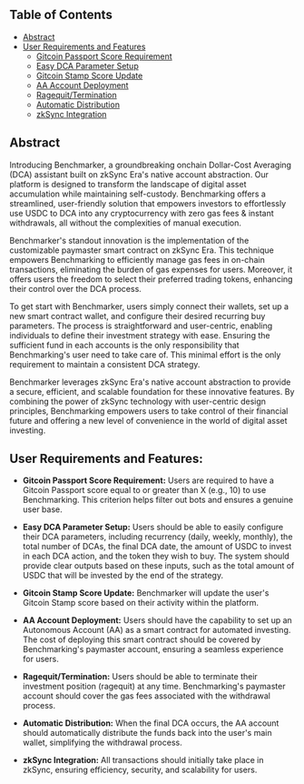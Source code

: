 ## Table of Contents
- [Abstract](#abstract)
- [User Requirements and Features](#User-Requirements-and-Features)
    - [Gitcoin Passport Score Requirement](#Gitcoin-Passport-Score-Requirement)
    - [Easy DCA Parameter Setup](#Easy-DCA-Parameter-Setup)
    - [Gitcoin Stamp Score Update](#Gitcoin-Stamp-Score-Update)
    - [AA Account Deployment](#AA-Account-Deployment)
    - [Ragequit/Termination](#Ragequit/Termination)
    - [Automatic Distribution](#Automatic-Distribution)
    - [zkSync Integration](#zkSyncIntegration)



## Abstract
Introducing Benchmarker, a groundbreaking onchain Dollar-Cost Averaging (DCA) assistant built on zkSync Era's native account abstraction. Our platform is designed to transform the landscape of digital asset accumulation while maintaining self-custody. Benchmarking offers a streamlined, user-friendly solution that empowers investors to effortlessly use USDC to DCA into any cryptocurrency with zero gas fees & instant withdrawals, all without the complexities of manual execution.

Benchmarker's standout innovation is the implementation of the customizable paymaster smart contract on zkSync Era. This technique empowers Benchmarking to efficiently manage gas fees in on-chain transactions, eliminating the burden of gas expenses for users. Moreover, it offers users the freedom to select their preferred trading tokens, enhancing their control over the DCA process.

To get start with Benchmarker, users simply connect their wallets, set up a new smart contract wallet, and configure their desired recurring buy parameters. The process is straightforward and user-centric, enabling individuals to define their investment strategy with ease. Ensuring the sufficient fund in each accounts is the only responsibility that Benchmarking's user need to take care of. This minimal effort is the only requirement to maintain a consistent DCA strategy.

Benchmarker leverages zkSync Era's native account abstraction to provide a secure, efficient, and scalable foundation for these innovative features. By combining the power of zkSync technology with user-centric design principles, Benchmarking empowers users to take control of their financial future and offering a new level of convenience in the world of digital asset investing.

## </a>User Requirements and Features:

* **Gitcoin Passport Score Requirement:** Users are required to have a Gitcoin Passport score equal to or greater than X (e.g., 10) to use Benchmarking. This criterion helps filter out bots and ensures a genuine user base.

* **Easy DCA Parameter Setup:** Users should be able to easily configure their DCA parameters, including recurrency (daily, weekly, monthly), the total number of DCAs, the final DCA date, the amount of USDC to invest in each DCA action, and the token they wish to buy. The system should provide clear outputs based on these inputs, such as the total amount of USDC that will be invested by the end of the strategy.

* **Gitcoin Stamp Score Update:** Benchmarker will update the user's Gitcoin Stamp score based on their activity within the platform.

* **AA Account Deployment:** Users should have the capability to set up an Autonomous Account (AA) as a smart contract for automated investing. The cost of deploying this smart contract should be covered by Benchmarking's paymaster account, ensuring a seamless experience for users.

* **Ragequit/Termination:** Users should be able to terminate their investment position (ragequit) at any time. Benchmarking's paymaster account should cover the gas fees associated with the withdrawal process.

* **Automatic Distribution:** When the final DCA occurs, the AA account should automatically distribute the funds back into the user's main wallet, simplifying the withdrawal process.

* **zkSync Integration:** All transactions should initially take place in zkSync, ensuring efficiency, security, and scalability for users.

